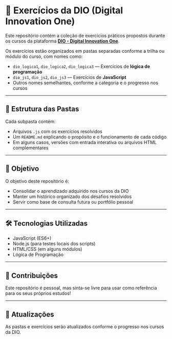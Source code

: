 # 📘 Exercícios da DIO (Digital Innovation One)

Este repositório contém a coleção de exercícios práticos propostos durante os cursos da plataforma **[DIO - Digital Innovation One](https://www.dio.me/)**.

Os exercícios estão organizados em pastas separadas conforme a trilha ou módulo do curso, com nomes como:

- `dio_logica1`, `dio_logica2`, `dio_logica3` — Exercícios de **lógica de programação**
- `dio_js1`, `dio_js2`, `dio_js3` — Exercícios de **JavaScript**
- Outros nomes semelhantes, conforme a categoria e o progresso nos cursos

---

## 📂 Estrutura das Pastas

Cada subpasta contém:

- Arquivos `.js` com os exercícios resolvidos
- Um `README.md` explicando o propósito e o funcionamento de cada código
- Em alguns casos, versões com entrada interativa ou arquivos HTML complementares

---

## 🎯 Objetivo

O objetivo deste repositório é:

- Consolidar o aprendizado adquirido nos cursos da DIO
- Manter um histórico organizado dos desafios resolvidos
- Servir como base de consulta futura ou portfólio pessoal

---

## 🛠️ Tecnologias Utilizadas

- JavaScript (ES6+)
- Node.js (para testes locais dos scripts)
- HTML/CSS (em alguns módulos)
- Lógica de Programação

---

## 🤝 Contribuições

Este repositório é pessoal, mas sinta-se livre para usar como referência para os seus próprios estudos!

---

## 📅 Atualizações

As pastas e exercícios serão atualizados conforme o progresso nos cursos da DIO.

